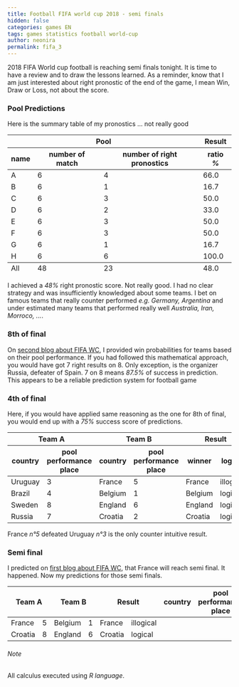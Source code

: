 ```yaml
---
title: Football FIFA world cup 2018 - semi finals
hidden: false
categories: games EN
tags: games statistics football world-cup
author: neonira
permalink: fifa_3
---
```

2018 FIFA World cup football is reaching semi finals tonight. It is time to have a review and to draw the lessons learned. 
As a reminder, know that I am just interested about right pronostic of the end of the game, I mean Win, Draw or Loss, not about the score. 

### Pool Predictions 
Here is the summary table of my pronostics ... not really good
<table>
   <thead>
      <tr><th colspan = "3">Pool</th><th colspan = "1">Result</th></tr>
      <tr><th>name</th><th>number of match</th><th>number of right pronostics</th><th>ratio <cite class='comment'>%</cite></th></tr>
   </thead>
<tbody>
      <tr><td>A</td><td>6</td><td>4</td><td>66.0</td></tr>
      <tr><td>B</td><td>6</td><td>1</td><td>16.7</td></tr>
      <tr><td>C</td><td>6</td><td>3</td><td>50.0</td></tr>
      <tr><td>D</td><td>6</td><td>2</td><td>33.0</td></tr>
      <tr><td>E</td><td>6</td><td>3</td><td>50.0</td></tr>
      <tr><td>F</td><td>6</td><td>3</td><td>50.0</td></tr>
      <tr><td>G</td><td>6</td><td>1</td><td>16.7</td></tr>
      <tr><td>H</td><td>6</td><td>6</td><td>100.0</td></tr>
</tbody>
<tfoot>
      <tr><td>All</td><td>48</td><td>23</td><td>48.0</td></tr>
</tfoot>
</table>


I achieved a <cite class='kw'>48%</cite> right pronostic score. Not really good. I had no clear strategy and was insufficiently knowledged about some teams. I bet on famous teams that really counter performed <cite class='comment'>e.g. Germany, Argentina</cite> and under estimated many teams that performed really well <cite class='comment'>Australia, Iran, Morroco, ...</cite>.
### 8th of final 
On [second blog about FIFA WC](fifa_2), I provided win probabilities for teams based on their pool performance. If you had followed this mathematical approach, you would have got 7 right results on 8. Only exception, is the organizer Russia, defeater of Spain. 7 on 8 means <cite class='kw'>87.5%</cite> of success in prediction. This appears to be a reliable prediction system for football game

### 4th of final 
Here, if you would have applied same reasoning as the one for 8th of final, you would end up with a <cite class='kw'>75%</cite> success score of predictions. 
<table>
   <thead>
      <tr><th colspan = "2">Team A</th><th colspan = "2">Team B</th><th colspan = "2">Result</th></tr>
      <tr><th>country</th><th>pool performance place</th><th>country</th><th>pool performance place</th><th>winner</th><th>logical</th></tr>
   </thead>
<tbody>
      <tr><td>Uruguay</td><td>3</td><td>France</td><td>5</td><td>France</td><td>illogical</td></tr>
      <tr><td>Brazil</td><td>4</td><td>Belgium</td><td>1</td><td>Belgium</td><td>logical</td></tr>
      <tr><td>Sweden</td><td>8</td><td>England</td><td>6</td><td>England</td><td>logical</td></tr>
      <tr><td>Russia</td><td>7</td><td>Croatia</td><td>2</td><td>Croatia</td><td>logical</td></tr>
</tbody>
</table>
France <cite class='comment'>n°5</cite> defeated Uruguay <cite class='comment'>n°3</cite> is the only counter intuitive result. 

### Semi final 
I predicted on [first blog about FIFA WC](fifa_1), that France will reach semi final. It happened. 
Now my predictions for those semi finals. 

<table>
   <thead>
      <tr>
         <th colspan = "2">Team A</th><th colspan = "2">Team B</th><th colspan = "2">Result</th>
         <th>country</th><th>pool performance place</th><th>country</th><th>pool performance place</th><th>winner</th><th>logical</th>
      </tr>
   </thead>
<tbody>
      <tr><td>France</td><td>5</td><td>Belgium</td><td>1</td><td>France</td><td>illogical</td></tr>
      <tr><td>Croatia</td><td>8</td><td>England</td><td>6</td><td>Croatia</td><td>logical</td></tr>
</tbody>
</table>

###### Note
All calculus executed using <cite class='kw'>R language</cite>. 


